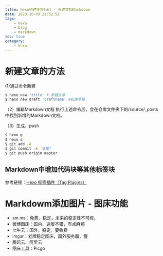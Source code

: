 ```yaml
---
title: hexo搭建博客(三) - 新建文档Markdown
date: 2020-10-09 21:52:52
tags:
    - hexo
    - blog
    - markdown
toc: true
category: 
    - hexo
---
```


# 新建文章的方法
(1)通过命令新建
```bash
$ hexo new 'title' # 新建文章
$ hexo new draft 'draftname' #新建草稿
```
（2）编辑Markdown文档
执行上述命令后，会在仓库文件夹下的/source/_posts中找到新增的Markdown文档。
<!--more-->
（3）生成，push

```bash
$ hexo g
$ hexo s
$ git add -A
$ git commit -m '说明'
$ git push origin master
```

## Markdown中增加代码块等其他标签块
参考链接：[Hexo 标签插件（Tag Plugins）](https://hexo.io/zh-cn/docs/tag-plugins)

# Markdowm添加图片 - 图床功能
- sm.ms：免费、稳定，未来的稳定性不可控。
- 微博图床：国内、速度不错，有点麻烦
- 七牛云：国外，稳定，要收费
- imgur：老牌稳定图床，国外服务器，慢
- 腾讯云、阿里云
- 图床工具：Picgo